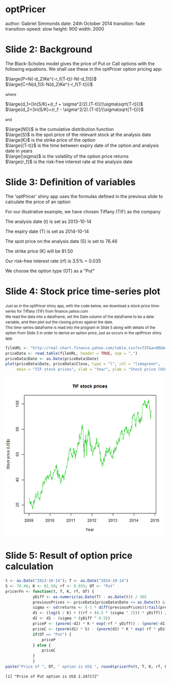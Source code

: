optPricer
========================================================
author: Gabriel Simmonds
date: 24th October 2014
transition: fade
transition-speed: slow
height: 900
width: 2000


Slide 2: Background
========================================================
The Black-Scholes model gives the price of Put or Call options with the following
equations. We shall use these in the optPricer option pricing app:

$\large{P=N(-d_2)Ke^{-r_f(T-t)}-N(-d_1)S}$  
$\large{C=N(d_1)S-N(d_2)Ke^{-r_f(T-t)}}$

<small>where</small>

$\large{d_1=[ln(S/K)+(r_f + \sigma^2/2).(T-t)]/(\sigma\sqrt{T-t})}$  
$\large{d_2=[ln(S/K)+(r_f - \sigma^2/2).(T-t)]/(\sigma\sqrt{T-t})}$

<small>and</small>

$\large{N()}$ is the cumulative distribution function  
$\large{S}$ is the spot price of the relevant stock at the analysis date  
$\large{K}$ is the strike price of the option  
$\large{(T-t)}$ is the time between expiry date of the option and analysis date in years  
$\large{\sigma}$ is the volatility of the option price returns  
$\large{r_f}$ is the risk-free interest rate at the analysis date


Slide 3: Definition of variables
========================================================
The 'optPricer' shiny app uses the formulas defined in the previous slide to calculate the price of an option
 
For our illustrative example, we have chosen Tiffany (TIF) as the company

The analysis date (t) is set as 2013-10-14

The expiry date (T) is set as 2014-10-14

The spot price on the analysis date (S) is set to 76.46

The strike price (K) will be 81.50

Our risk-free interest rate (rf) is 3.5% = 0.035

We choose the option type (OT) as a "Put"


Slide 4: Stock price time-series plot
========================================================
<small>Just as in the optPricer shiny app, with the code below, we download a stock price time-series for Tiffany (TIF) from finance.yahoo.com  
We read the data into a dataframe, set the Date column of the dataframe to be a date variable, and then plot out the closing prices against the date.  
This time-series dataframe is read into the program in Slide 5 along with details of the option from Slide 3 in order to derive an option price, just as occurs in the optPricer shiny app.</small>

```r
fileURL <- "http://real-chart.finance.yahoo.com/table.csv?s=TIF&a=00&b=1&c=2009&d=10&e=14&f=2014&g=d&ignore=.csv"
priceData <- read.table(fileURL, header = TRUE, sep = ",")
priceData$Date <- as.Date(priceData$Date)
plot(priceData$Date, priceData$Close, type = "l", col = "limegreen", 
     main = "TIF stock prices", xlab = "Year", ylab = "Stock price (US$)")
```

![plot of chunk unnamed-chunk-1](slides-figure/unnamed-chunk-1.png) 



Slide 5: Result of option price calculation
========================================================

```r
t <- as.Date("2013-10-14"); T <- as.Date("2014-10-14")
S <- 76.46; K <- 81.50; rf <- 0.035; OT <- "Put"
pricerFn <- function(t, T, K, rf, OT) {
			yDiff <- as.numeric(as.Date(T) - as.Date(t)) / 365
			previousPrices <- priceData[priceData$Date <= as.Date(t) & priceData$Date > (as.Date(t) - 365), ]$Close
			sigma <- sd(returns <- (-1 * diff(previousPrices))/tail(previousPrices, -1))
			d1 <- (log(S / K) + ((rf + (0.5 * (sigma ^ 2))) * yDiff)) / (sigma * (yDiff ^ 0.5))
			d2 <- d1 - (sigma * (yDiff ^ 0.5))
			priceP <- (pnorm(-d2) * K * exp(-rf * yDiff)) - (pnorm(-d1) * S)
			priceC <- (pnorm(d1) * S) - (pnorm(d2) * K * exp(-rf * yDiff))
			if(OT == "Put") {
				priceP
			} else {
				priceC
			}
            }
paste("Price of ", OT, " option is US$ ", round(pricerFn(t, T, K, rf, OT), digits = 6), sep = "")
```

```
[1] "Price of Put option is US$ 2.247172"
```
